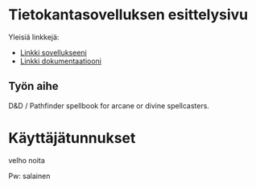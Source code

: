 # Tietokantasovelluksen esittelysivu

Yleisiä linkkejä:

* [Linkki sovellukseeni](http://tilati.users.cs.helsinki.fi/SpellBook/login)
* [Linkki dokumentaatiooni](https://www.github.com)

## Työn aihe

D&D / Pathfinder spellbook for arcane or divine spellcasters.


# Käyttäjätunnukset
velho 
noita

Pw: salainen

